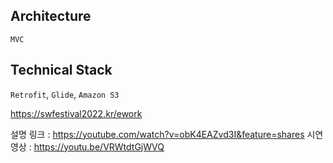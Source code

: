 ## Architecture
`MVC`

## Technical Stack
`Retrofit`, `Glide`, `Amazon S3`

https://swfestival2022.kr/ework


설명 링크 : https://youtube.com/watch?v=obK4EAZvd3I&feature=shares
시연 영상 : https://youtu.be/VRWtdtGjWVQ 
